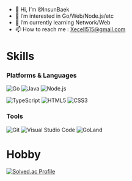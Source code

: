<!--
**InsunBaek/insunBaek** is a ✨ _special_ ✨ repository because its `README.md` (this file) appears on your GitHub profile.

Here are some ideas to get you started:

- 🔭 I’m currently working on ...
- 🌱 I’m currently learning ...
- 👯 I’m looking to collaborate on ...
- 🤔 I’m looking for help with ...
- 💬 Ask me about ...
- 📫 How to reach me: ...
- 😄 Pronouns: ...
- ⚡ Fun fact: ...

k<img src="https://img.shields.io/badge/Python-3766AB?style=flat-square&logo=Python&logoColor=white"/></a>&nbsp 

-->

- 👋 Hi, I’m @InsunBaek
- 👀 I’m interested in Go/Web/Node.js/etc
- 🌱 I’m currently learning Network/Web
- 📫 How to reach me : Xecell515@gmail.com

# Skills
### Platforms & Languages
![Go](https://img.shields.io/badge/Go-00ADD8.svg?&style=for-the-badge&logo=Go&logoColor=white)
![Java](https://img.shields.io/badge/Java-007396.svg?&style=for-the-badge&logo=Java&logoColor=white)
![Node.js](https://img.shields.io/badge/Node.js-339933.svg?&style=for-the-badge&logo=Node.js&logoColor=white)

![TypeScript](https://img.shields.io/badge/TypeScript-3178C6.svg?&style=for-the-badge&logo=TypeScript&logoColor=white)
![HTML5](https://img.shields.io/badge/HTML5-E34F26.svg?&style=for-the-badge&logo=HTML5&logoColor=white)
![CSS3](https://img.shields.io/badge/CSS3-1572B6.svg?&style=for-the-badge&logo=CSS3&logoColor=white)

### Tools
![Git](https://img.shields.io/badge/Git-F05032.svg?&style=for-the-badge&logo=Git&logoColor=white)
![Visual Studio Code](https://img.shields.io/badge/Visual%20Studio%20Code-007ACC.svg?&style=for-the-badge&logo=Visual%20Studio%20Code&logoColor=white)
![GoLand](https://img.shields.io/badge/GoLand-000000.svg?&style=for-the-badge&logo=GoLand&logoColor=white)

# Hobby
[![Solved.ac Profile](http://mazassumnida.wtf/api/v2/generate_badge?boj=lamuring)](https://solved.ac/lamuring/)
